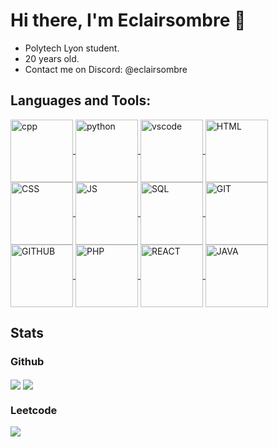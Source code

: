 # Hi there, I'm Eclairsombre 👋 

- Polytech Lyon student.
- 20 years old.
- Contact me on Discord: @eclairsombre

## Languages and Tools:
<p>
<a href="https://github.com/Eclairsombre/"><img align="center" src="https://img.shields.io/badge/C%2B%2B-00599C?style=for-the-badge&logo=c%2B%2B&logoColor=white" alt="cpp" style="width: 100px; height: auto;"/> </a>
<a href="https://github.com/Eclairsombre/"><img align="center" src="https://img.shields.io/badge/Python-FFD43B?style=for-the-badge&logo=python&logoColor=blue" alt="python" style="width: 100px; height: auto;"/> </a>
<a href="https://github.com/Eclairsombre/"><img align="center" src="https://img.shields.io/badge/VSCode-0078D4?style=for-the-badge&logo=visual%20studio%20code&logoColor=white" alt="vscode" style="width: 100px; height: auto;"/> </a>
<a href="https://github.com/Eclairsombre/"><img align="center" src="https://img.shields.io/badge/CSS3-1572B6?style=for-the-badge&logo=css3&logoColor=white" alt="HTML" style="width: 100px; height: auto;"/> </a>
<a href="https://github.com/Eclairsombre/"> <img align="center" src="https://img.shields.io/badge/HTML5-E34F26?style=for-the-badge&logo=html5&logoColor=white" alt="CSS" style="width: 100px; height: auto;"/> </a>
<a href="https://github.com/Eclairsombre/"><img align="center" src="https://img.shields.io/badge/JavaScript-323330?style=for-the-badge&logo=javascript&logoColor=F7DF1E" alt="JS" style="width: 100px; height: auto;"/> </a>
<a href="https://github.com/Eclairsombre/"><img align="center" src="https://img.shields.io/badge/MySQL-005C84?style=for-the-badge&logo=mysql&logoColor=white" alt="SQL" style="width: 100px; height: auto;"/> </a>
<a href="https://github.com/Eclairsombre/"><img align="center" src="https://img.shields.io/badge/GIT-E44C30?style=for-the-badge&logo=git&logoColor=white" alt="GIT" style="width: 100px; height: auto;"/> </a>
<a href="https://github.com/Eclairsombre/"><img align="center" src="https://img.shields.io/badge/GitHub-100000?style=for-the-badge&logo=github&logoColor=white" alt="GITHUB" style="width: 100px; height: auto;"/> </a>
<a href="https://github.com/Eclairsombre/"><img align="center" src="https://img.shields.io/badge/PHP-777BB4?style=for-the-badge&logo=php&logoColor=white" alt="PHP" style="width: 100px; height: auto;"/> </a>
<a href="https://github.com/Eclairsombre/"><img align="center" src="https://img.shields.io/badge/React-20232A?style=for-the-badge&logo=react&logoColor=61DAFB" alt="REACT" style="width: 100px; height: auto;"/> </a>
<a href="https://github.com/Eclairsombre/"><img  align="center" src="https://img.shields.io/badge/java-%23ED8B00.svg?style=for-the-badge&logo=openjdk&logoColor=white"  alt="JAVA" style="width: 100px; height: auto";/> </a>

  
</p>

## Stats

### Github 
<a href="https://github.com/Eclairsombre/"><img align="center" src="https://github-readme-stats.vercel.app/api?username=Eclairsombre&show_icons=true&theme=tokyonight&hide=issues"  /></a>
<a href="https://github.com/Eclairsombre/"><img align="center" src="https://github-readme-stats.vercel.app/api/top-langs/?username=Eclairsombre&langs_count=5&theme=tokyonight" /></a>

### Leetcode
<a href="https://leetcode.com/Eclairsombre/"><img src="https://leetcode-stats-six.vercel.app/?username=Eclairsombre&theme=dark" >
